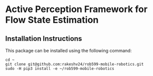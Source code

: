 # Active Perception Framework for Flow State Estimation

## Installation Instructions

This package can be installed using the following command:
```
cd ~
git clone git@github.com:rakeshv24/rob599-mobile-robotics.git
sudo -H pip3 install -e ~/rob599-mobile-robotics
```
